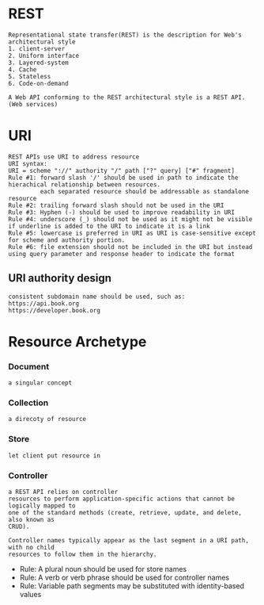 # REST
    Representational state transfer(REST) is the description for Web's architectural style
    1. client-server
    2. Uniform interface
    3. Layered-system
    4. Cache
    5. Stateless
    6. Code-on-demand
    
    A Web API conforming to the REST architectural style is a REST API. (Web services)
    
# URI
    REST APIs use URI to address resource
    URI syntax:
    URI = scheme "://" authority "/" path ["?" query] ["#" fragment]
    Rule #1: forward slash '/' should be used in path to indicate the hierachical relationship between resources.
             each separated resource should be addressable as standalone resource
    Rule #2: trailing forward slash should not be used in the URI
    Rule #3: Hyphen (-) should be used to improve readability in URI
    Rule #4: underscore (_) should not be used as it might not be visible if underline is added to the URI to indicate it is a link
    Rule #5: lowercase is preferred in URI as URI is case-sensitive except for scheme and authority portion.
    Rule #6: file extension should not be included in the URI but instead using query parameter and response header to indicate the format
    
## URI authority design
    consistent subdomain name should be used, such as:
    https://api.book.org
    https://developer.book.org
    
    
# Resource Archetype
### Document
    a singular concept

### Collection
    a direcoty of resource
    
### Store
    let client put resource in
    
### Controller
    a REST API relies on controller
    resources to perform application-specific actions that cannot be logically mapped to
    one of the standard methods (create, retrieve, update, and delete, also known as
    CRUD).
    
    Controller names typically appear as the last segment in a URI path, with no child
    resources to follow them in the hierarchy.
    
  * Rule: A plural noun should be used for store names
  * Rule: A verb or verb phrase should be used for controller names
  * Rule: Variable path segments may be substituted with identity-based
values
